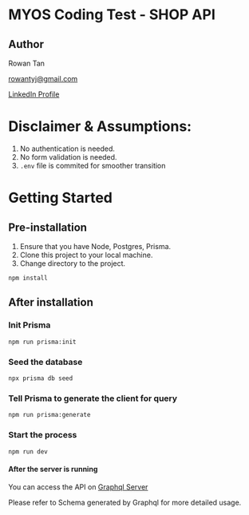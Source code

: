 # MYOS Coding Test - SHOP API

## Author

Rowan Tan

rowantyj@gmail.com

[LinkedIn Profile](https://www.linkedin.com/in/rowantyj)

# Disclaimer & Assumptions:

1. No authentication is needed.
1. No form validation is needed.
1. `.env` file is commited for smoother transition

# Getting Started

## Pre-installation

1. Ensure that you have Node, Postgres, Prisma.
1. Clone this project to your local machine.
1. Change directory to the project.

```
npm install
```

## After installation

### Init Prisma

```
npm run prisma:init
```

### Seed the database

```
npx prisma db seed
```

### Tell Prisma to generate the client for query

```
npm run prisma:generate
```

### Start the process

```
npm run dev
```

#### After the server is running

You can access the API on [Graphql Server](http://localhost:4000/)

Please refer to Schema generated by Graphql for more detailed usage.
